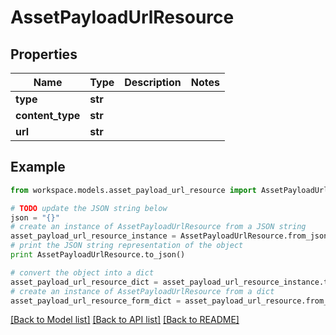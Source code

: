 # AssetPayloadUrlResource


## Properties
Name | Type | Description | Notes
------------ | ------------- | ------------- | -------------
**type** | **str** |  | 
**content_type** | **str** |  | 
**url** | **str** |  | 

## Example

```python
from workspace.models.asset_payload_url_resource import AssetPayloadUrlResource

# TODO update the JSON string below
json = "{}"
# create an instance of AssetPayloadUrlResource from a JSON string
asset_payload_url_resource_instance = AssetPayloadUrlResource.from_json(json)
# print the JSON string representation of the object
print AssetPayloadUrlResource.to_json()

# convert the object into a dict
asset_payload_url_resource_dict = asset_payload_url_resource_instance.to_dict()
# create an instance of AssetPayloadUrlResource from a dict
asset_payload_url_resource_form_dict = asset_payload_url_resource.from_dict(asset_payload_url_resource_dict)
```
[[Back to Model list]](../README.md#documentation-for-models) [[Back to API list]](../README.md#documentation-for-api-endpoints) [[Back to README]](../README.md)



